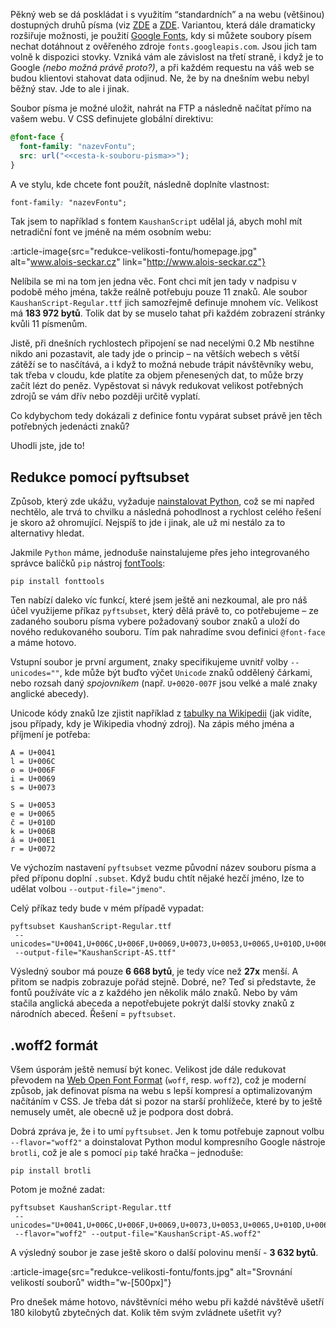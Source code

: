 Pěkný web se dá poskládat i s využitím “standardních” a na webu (většinou) dostupných druhů písma (viz [ZDE](https://www.w3schools.com/cssref/css_websafe_fonts.asp) a [ZDE](https://www.w3schools.com/cssref/css_fonts_fallbacks.asp). Variantou, která dále dramaticky rozšiřuje možnosti, je použití [Google Fonts](https://fonts.google.com/), kdy si můžete soubory písem nechat dotáhnout z ověřeného zdroje `fonts.googleapis.com`. Jsou jich tam volně k dispozici stovky. Vzniká vám ale závislost na třetí straně, i když je to Google _(nebo možná právě proto?)_, a při každém requestu na váš web se budou klientovi stahovat data odjinud. Ne, že by na dnešním webu nebyl běžný stav. Jde to ale i jinak.

Soubor písma je možné uložit, nahrát na FTP a následně načítat přímo na vašem webu. V CSS definujete globální direktivu:

```css
@font-face {
  font-family: "nazevFontu";
  src: url("<<cesta-k-souboru-pisma>>");
}
```

A ve stylu, kde chcete font použít, následně doplníte vlastnost:

```css
font-family: "nazevFontu";
```

Tak jsem to například s fontem `KaushanScript` udělal já, abych mohl mít netradiční font ve jméně na mém osobním webu:

:article-image{src="redukce-velikosti-fontu/homepage.jpg" alt="www.alois-seckar.cz" link="http://www.alois-seckar.cz"}

Nelíbila se mi na tom jen jedna věc. Font chci mít jen tady v nadpisu v podobě mého jména, takže reálně potřebuju pouze 11 znaků. Ale soubor `KaushanScript-Regular.ttf` jich samozřejmě definuje mnohem víc. Velikost má **183 972 bytů**. Tolik dat by se muselo tahat při každém zobrazení stránky kvůli 11 písmenům.

Jistě, při dnešních rychlostech připojení se nad necelými 0.2 Mb nestihne nikdo ani pozastavit, ale tady jde o princip – na větších webech s větší zátěží se to nasčítává, a i když to možná nebude trápit návštěvníky webu, tak třeba v cloudu, kde platíte za objem přenesených dat, to může brzy začít lézt do peněz. Vypěstovat si návyk redukovat velikost potřebných zdrojů se vám dřív nebo později určitě vyplatí.

Co kdybychom tedy dokázali z definice fontu vypárat subset právě jen těch potřebných jedenácti znaků?

Uhodli jste, jde to!

## Redukce pomocí pyftsubset

Způsob, který zde ukážu, vyžaduje [nainstalovat Python](https://www.python.org/downloads), což se mi napřed nechtělo, ale trvá to chvilku a následná pohodlnost a rychlost celého řešení je skoro až ohromující. Nejspíš to jde i jinak, ale už mi nestálo za to alternativy hledat.

Jakmile `Python` máme, jednoduše nainstalujeme přes jeho integrovaného správce balíčků `pip` nástroj [fontTools](https://github.com/fonttools/fonttools):

```
pip install fonttools
```

Ten nabízí daleko víc funkcí, které jsem ještě ani nezkoumal, ale pro náš účel využijeme příkaz `pyftsubset`, který dělá právě to, co potřebujeme – ze zadaného souboru písma vybere požadovaný soubor znaků a uloží do nového redukovaného souboru. Tím pak nahradíme svou definici `@font-face` a máme hotovo.

Vstupní soubor je první argument, znaky specifikujeme uvnitř volby `--unicodes=""`, kde může být buďto výčet `Unicode` znaků oddělený čárkami, nebo rozsah daný _spojovníkem_ (např. `U+0020-007F` jsou velké a malé znaky anglické abecedy).
 
 Unicode kódy znaků lze zjistit například z [tabulky na Wikipedii](https://en.wikipedia.org/wiki/List_of_Unicode_characters) (jak vidíte, jsou případy, kdy je Wikipedia vhodný zdroj). Na zápis mého jména a příjmení je potřeba:

```
A = U+0041
l = U+006C
o = U+006F
i = U+0069
s = U+0073

S = U+0053
e = U+0065
č = U+010D
k = U+006B
á = U+00E1
r = U+0072
```

Ve výchozím nastavení `pyftsubset` vezme původní název souboru písma a před příponu doplní `.subset`. Když budu chtít nějaké hezčí jméno, lze to udělat volbou `--output-file="jmeno"`.

Celý příkaz tedy bude v mém případě vypadat:

```
pyftsubset KaushanScript-Regular.ttf
 --unicodes="U+0041,U+006C,U+006F,U+0069,U+0073,U+0053,U+0065,U+010D,U+006B,U+00E1,U+0072"
 --output-file="KaushanScript-AS.ttf"
```

Výsledný soubor má pouze **6 668 bytů**, je tedy více než **27x** menší. A přitom se nadpis zobrazuje pořád stejně. Dobré, ne? Teď si představte, že fontů používáte víc a z každého jen několik málo znaků. Nebo by vám stačila anglická abeceda a nepotřebujete pokrýt další stovky znaků z národních abeced. Řešení = `pyftsubset`.

## .woff2 formát

Všem úsporám ještě nemusí být konec. Velikost jde dále redukovat převodem na [Web Open Font Format](https://www.lifewire.com/what-is-woff-web-open-font-format-4800761) (`woff`, resp. `woff2`), což je moderní způsob, jak definovat písma na webu s lepší kompresí a optimalizovaným načítáním v CSS. Je třeba dát si pozor na starší prohlížeče, které by to ještě nemusely umět, ale obecně už je podpora dost dobrá.

Dobrá zpráva je, že i to umí `pyftsubset`. Jen k tomu potřebuje zapnout volbu `--flavor="woff2"` a doinstalovat Python modul kompresního Google nástroje `brotli`, což je ale s pomocí `pip` také hračka – jednoduše:

```
pip install brotli
```

Potom je možné zadat:

```
pyftsubset KaushanScript-Regular.ttf
 --unicodes="U+0041,U+006C,U+006F,U+0069,U+0073,U+0053,U+0065,U+010D,U+006B,U+00E1,U+0072"
 --flavor="woff2" --output-file="KaushanScript-AS.woff2"
```

A výsledný soubor je zase ještě skoro o další polovinu menší - **3 632 bytů**.

:article-image{src="redukce-velikosti-fontu/fonts.jpg" alt="Srovnání velikostí souborů" width="w-[500px]"}

Pro dnešek máme hotovo, návštěvníci mého webu při každé návštěvě ušetří 180 kilobytů zbytečných dat. Kolik těm svým zvládnete ušetřit vy?
